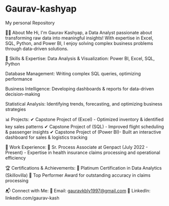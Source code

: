 # Gaurav-kashyap
My personal Repository

👨‍💻 About Me
Hi, I'm Gaurav Kashyap, a Data Analyst passionate about transforming raw data into meaningful insights! With expertise in Excel, SQL, Python, and Power BI, I enjoy solving complex business problems through data-driven solutions.

🎯 Skills & Expertise:
Data Analysis & Visualization: Power BI, Excel, SQL, Python

Database Management: Writing complex SQL queries, optimizing performance

Business Intelligence: Developing dashboards & reports for data-driven decision-making

Statistical Analysis: Identifying trends, forecasting, and optimizing business strategies

📊 Projects:
✔ Capstone Project of (Excel) - Optimized inventory & identified key sales patterns
✔ Capstone Project of (SQL) - Improved flight scheduling & passenger insights
✔ Capstone Project of (Power BI)- Built an interactive dashboard for sales & logistics tracking

💼 Work Experience:
🔹 Sr. Process Associate at Genpact (July 2022 - Present) - Expertise in health insurance claims processing and operational efficiency

🏆 Certifications & Achievements:
🏅 Platinum Certification in Data Analytics (Skillovilla)
🏅 Top Performer Award for outstanding accuracy in claims processing

📬 Connect with Me:
📧 Email: gauravkbly1997@gmail.com
🔗 LinkedIn: linkedin.com/gaurav-kash
